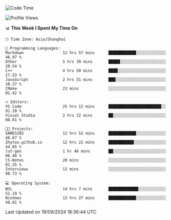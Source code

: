 <!--START_SECTION:waka-->
![Code Time](http://img.shields.io/badge/Code%20Time-2%2C005%20hrs%2051%20mins-blue)

![Profile Views](http://img.shields.io/badge/Profile%20Views-0-blue)

📊 **This Week I Spent My Time On** 

```text
🕑︎ Time Zone: Asia/Shanghai

💬 Programming Languages: 
Markdown                 12 hrs 57 mins      ████████████░░░░░░░░░░░░░   46.97 % 
Other                    5 hrs 39 mins       █████░░░░░░░░░░░░░░░░░░░░   20.54 % 
C++                      4 hrs 50 mins       ████░░░░░░░░░░░░░░░░░░░░░   17.53 % 
JavaScript               2 hrs 51 mins       ███░░░░░░░░░░░░░░░░░░░░░░   10.37 % 
CMake                    23 mins             ░░░░░░░░░░░░░░░░░░░░░░░░░   01.42 % 

🔥 Editors: 
VS Code                  25 hrs 12 mins      ███████████████████████░░   91.39 % 
Visual Studio            2 hrs 22 mins       ██░░░░░░░░░░░░░░░░░░░░░░░   08.61 % 

🐱‍💻 Projects: 
GAMES202                 12 hrs 52 mins      ████████████░░░░░░░░░░░░░   46.67 % 
Zhytou.github.io         12 hrs 22 mins      ███████████░░░░░░░░░░░░░░   44.85 % 
lut-gen                  1 hr 46 mins        ██░░░░░░░░░░░░░░░░░░░░░░░   06.46 % 
CS-Notes                 20 mins             ░░░░░░░░░░░░░░░░░░░░░░░░░   01.25 % 
Interviews               12 mins             ░░░░░░░░░░░░░░░░░░░░░░░░░   00.73 % 

💻 Operating System: 
WSL                      14 hrs 7 mins       █████████████░░░░░░░░░░░░   51.19 % 
Windows                  13 hrs 27 mins      ████████████░░░░░░░░░░░░░   48.81 % 
```


 Last Updated on 19/09/2024 18:36:44 UTC
<!--END_SECTION:waka-->